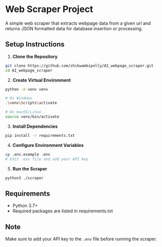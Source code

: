 # Web Scraper Project

A simple web scraper that extracts webpage data from a given url and returns JSON formatted data for database insertion or processing.

## Setup Instructions

1. **Clone the Repository**
```bash
git clone https://github.com/shikwambipolly/AI_webpage_scraper.git
cd AI_webpage_scraper
```

2. **Create Virtual Environment**
```bash
python -m venv venv

# On Windows
.\venv\Scripts\activate

# On macOS/Linux
source venv/bin/activate
```

3. **Install Dependencies**
```bash
pip install -r requirements.txt
```

4. **Configure Environment Variables**
```bash
cp .env.example .env
# Edit .env file and add your API key
```

5. **Run the Scraper**
```bash
python3 ./scraper
```

## Requirements
- Python 3.7+
- Required packages are listed in requirements.txt

## Note
Make sure to add your API key to the `.env` file before running the scraper.